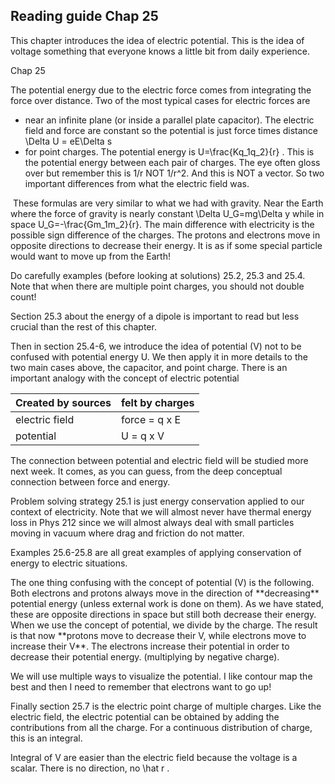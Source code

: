 ## Reading guide Chap 25

This chapter introduces the idea of electric potential. This is the idea of  voltage something that everyone knows a little bit from daily experience. 

<stop-note title="Read Knight 4ed" icon="stopnoteicons:book-icon">
<span slot="message">Chap 25</span>
</stop-note>

The potential energy due to the electric force comes from integrating the force over distance. Two of the most typical cases for electric forces are 

 * near an infinite plane (or inside a parallel plate capacitor). The electric field and force are constant so the potential is just force times distance <lrn-math>\Delta U = eE\Delta s </lrn-math>
 * for point charges. The potential energy is <lrn-math> U=\frac{Kq_1q_2}{r} </lrn-math>. This is the potential energy between each pair of charges. The eye often gloss over but remember this is 1/r NOT 1/r^2. And this is NOT a vector. So two important differences from what the electric field was. 
 
 <lrndesign-sidenote label="Instructor Note" icon="bookmark" bg-color="#c2e5f2">
 These formulas are very similar to what we had with gravity.  Near the Earth where the force of gravity is nearly constant <lrn-math> \Delta U_G=mg\Delta y</lrn-math> while in space <lrn-math>U_G=-\frac{Gm_1m_2}{r}</lrn-math>. The main difference with electricity is the possible sign difference of the charges. The protons and electrons move in opposite directions to decrease their energy. It is as if some special particle would want to move up from the Earth!
</lrndesign-sidenote>

Do carefully examples (before looking at solutions) 25.2, 25.3 and 25.4. Note that when there are multiple point charges, you should not double count!

Section 25.3 about the energy of a dipole is important to read but less crucial than the rest of this chapter. 

Then in section 25.4-6, we introduce the idea of potential (V) not to be confused with potential energy U.  We then apply it in more details to the two main cases above, the capacitor, and point charge. There is an important analogy with the concept of electric potential

|Created by sources | felt by charges|
| :--- | :--- |
|electric field | force = q x E|
|potential | U = q x V |

<lrndesign-sidenote label="Instructor Note" icon="bookmark" bg-color="#c2e5f2">
The connection between potential and electric field will be studied more next week. It comes, as you can guess, from the deep conceptual connection between force and energy. 
</lrndesign-sidenote>
 
Problem solving strategy 25.1 is just energy conservation applied to our context of electricity. Note that we will almost never have thermal energy loss in Phys 212 since we will almost always deal with small particles moving in vacuum where drag and friction do not matter. 

Examples 25.6-25.8 are all great examples of applying conservation of energy to electric situations. 

<lrndesign-sidenote label="Instructor Note" icon="bookmark" bg-color="#c2e5f2">
The one thing confusing with the concept of potential (V) is the following. Both electrons and protons always move in the direction of **decreasing** potential energy (unless external work is done on them). As we have stated, these are opposite directions in space but still both decrease their energy. When we use the concept of potential, we divide by the charge. The result is that now **protons move to decrease their V, while electrons move to increase their V**. The electrons increase their potential in order to decrease their potential energy. (multiplying by negative charge).  
</lrndesign-sidenote>

We will use multiple ways to visualize the potential. I like contour map the best and then I need to remember that electrons want to go up!

Finally section 25.7 is the electric point charge of multiple charges. Like the electric field, the electric potential can be obtained by adding the contributions from all the charge. For a continuous distribution of charge, this is an integral. 

<lrndesign-sidenote label="Instructor Note" icon="bookmark" bg-color="#c2e5f2">
Integral of V are easier than the electric field because the voltage is a scalar. There is no direction, no <lrn-math>\hat r </lrn-math>.
</lrndesign-sidenote>




